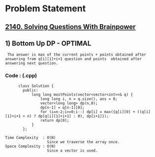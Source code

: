 # Problem Statement

## [2140. Solving Questions With Brainpower](https://leetcode.com/problems/solving-questions-with-brainpower/)


## 1) Bottom Up DP - OPTIMAL

     Tha answer is max of the current points + points obtained after answering from q[i][1]+i+1 question and points  obtained after answering next question.
  
        
   ### Code : (.cpp)  
      
          class Solution {
            public:
                long long mostPoints(vector<vector<int>>& q) {
                    long long i, n = q.size(), ans = 0;
                    vector<long long> dp(n,0);
                    dp[n-1] = q[n-1][0];
                    for (i=n-2;i>=0;i--) dp[i] = max({q[i][0] + ((q[i][1]+i+1 < n) ? dp[q[i][1]+i+1] : 0), dp[i+1]});
                    return dp[0];
                }
            };

    Time Complexity  : O(N)
                       Since we traverse the array once.
    Space Complexity : O(N)
                       Since a vector is used.
